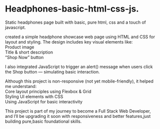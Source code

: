 # Headphones-basic-html-css-js.
Static headphones page built with basic, pure html, css and a touch of javascript.

created a simple headphone showcase web page using HTML and CSS for layout and styling. The design includes key visual elements like:<br>
Product image<br>
Title & short description<br>
“Shop Now” button

I also integrated JavaScript to trigger an alert() message when users click the Shop button — simulating basic interaction.

Although this project is non-responsive (not yet mobile-friendly), it helped me understand:<br>
Core layout principles using Flexbox & Grid<br>
Styling UI elements with CSS<br>
Using JavaScript for basic interactivity

This project is part of my journey to become a Full Stack Web Developer, and I’ll be upgrading it soon with responsiveness and better features,just building pure,basic foundational skills.
